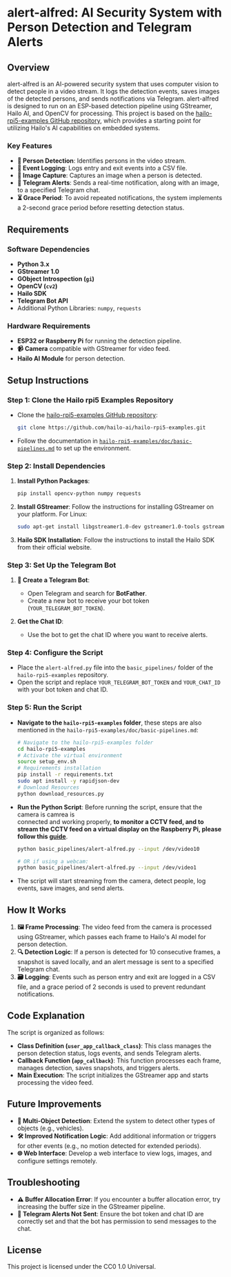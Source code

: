 # alert-alfred: AI Security System with Person Detection and Telegram Alerts

## Overview
alert-alfred is an AI-powered security system that uses computer vision to detect people in a video stream. It logs the detection events, saves images of the detected persons, and sends notifications via Telegram. alert-alfred is designed to run on an ESP-based detection pipeline using GStreamer, Hailo AI, and OpenCV for processing. This project is based on the [hailo-rpi5-examples GitHub repository](https://github.com/hailo-ai/hailo-rpi5-examples), which provides a starting point for utilizing Hailo's AI capabilities on embedded systems.

### Key Features
- **👤 Person Detection**: Identifies persons in the video stream.
- **📝 Event Logging**: Logs entry and exit events into a CSV file.
- **📸 Image Capture**: Captures an image when a person is detected.
- **📲 Telegram Alerts**: Sends a real-time notification, along with an image, to a specified Telegram chat.
- **⏳ Grace Period**: To avoid repeated notifications, the system implements a 2-second grace period before resetting detection status.

## Requirements
### Software Dependencies
- **Python 3.x**
- **GStreamer 1.0**
- **GObject Introspection (`gi`)**
- **OpenCV (`cv2`)**
- **Hailo SDK**
- **Telegram Bot API**
- Additional Python Libraries: `numpy`, `requests`

### Hardware Requirements
- **ESP32 or Raspberry Pi** for running the detection pipeline.
- **📹 Camera** compatible with GStreamer for video feed.
- **Hailo AI Module** for person detection.

## Setup Instructions

### Step 1: Clone the Hailo rpi5 Examples Repository
- Clone the [hailo-rpi5-examples GitHub repository](https://github.com/hailo-ai/hailo-rpi5-examples):
  ```bash
  git clone https://github.com/hailo-ai/hailo-rpi5-examples.git
  ```
- Follow the documentation in [`hailo-rpi5-examples/doc/basic-pipelines.md`](https://github.com/hailo-ai/hailo-rpi5-examples/blob/main/doc/basic-pipelines.md) to set up the environment.

### Step 2: Install Dependencies
1. **Install Python Packages**:
   ```bash
   pip install opencv-python numpy requests
   ```

2. **Install GStreamer**:
   Follow the instructions for installing GStreamer on your platform. For Linux:
   ```bash
   sudo apt-get install libgstreamer1.0-dev gstreamer1.0-tools gstreamer1.0-plugins-good
   ```

3. **Hailo SDK Installation**:
   Follow the instructions to install the Hailo SDK from their official website.

### Step 3: Set Up the Telegram Bot
1. **🤖 Create a Telegram Bot**:
   - Open Telegram and search for **BotFather**.
   - Create a new bot to receive your bot token (`YOUR_TELEGRAM_BOT_TOKEN`).

2. **Get the Chat ID**:
   - Use the bot to get the chat ID where you want to receive alerts.

### Step 4: Configure the Script
- Place the `alert-alfred.py` file into the `basic_pipelines/` folder of the `hailo-rpi5-examples` repository.
- Open the script and replace `YOUR_TELEGRAM_BOT_TOKEN` and `YOUR_CHAT_ID` with your bot token and chat ID.

### Step 5: Run the Script
- **Navigate to the `hailo-rpi5-examples` folder**, these steps are also mentioned in the `hailo-rpi5-examples/doc/basic-pipelines.md`:
  ```bash
  # Navigate to the hailo-rpi5-examples folder
  cd hailo-rpi5-examples
  # Activate the virtual environment
  source setup_env.sh
  # Requirements installation
  pip install -r requirements.txt
  sudo apt install -y rapidjson-dev
  # Download Resources
  python download_resources.py
  ```
- **Run the Python Script**:
Before running the script, ensure that the camera is camrea is    
connected and working properly, **to monitor a CCTV feed, and to stream the CCTV feed on a virtual display on the Raspberry Pi, please follow this [guide](docs/cctv-to-virtualcam-guide.md)**.
  ```bash
  python basic_pipelines/alert-alfred.py --input /dev/video10
  
  # OR if using a webcam:
  python basic_pipelines/alert-alfred.py --input /dev/video1 
  ```
- The script will start streaming from the camera, detect people, log events, save images, and send alerts.

## How It Works
1. **🖼️ Frame Processing**: The video feed from the camera is processed using GStreamer, which passes each frame to Hailo's AI model for person detection.
2. **🔍 Detection Logic**: If a person is detected for 10 consecutive frames, a snapshot is saved locally, and an alert message is sent to a specified Telegram chat.
3. **🗃️ Logging**: Events such as person entry and exit are logged in a CSV file, and a grace period of 2 seconds is used to prevent redundant notifications.

## Code Explanation
The script is organized as follows:
- **Class Definition (`user_app_callback_class`)**: This class manages the person detection status, logs events, and sends Telegram alerts.
- **Callback Function (`app_callback`)**: This function processes each frame, manages detection, saves snapshots, and triggers alerts.
- **Main Execution**: The script initializes the GStreamer app and starts processing the video feed.

## Future Improvements
- **🚗 Multi-Object Detection**: Extend the system to detect other types of objects (e.g., vehicles).
- **🛠️ Improved Notification Logic**: Add additional information or triggers for other events (e.g., no motion detected for extended periods).
- **🌐 Web Interface**: Develop a web interface to view logs, images, and configure settings remotely.

## Troubleshooting
- **⚠️ Buffer Allocation Error**: If you encounter a buffer allocation error, try increasing the buffer size in the GStreamer pipeline.
- **🚫 Telegram Alerts Not Sent**: Ensure the bot token and chat ID are correctly set and that the bot has permission to send messages to the chat.

## License
This project is licensed under the CC0 1.0 Universal.

